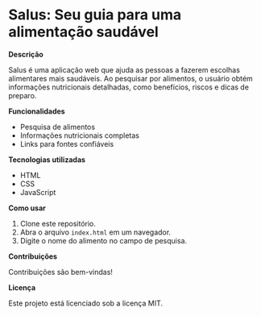 # Salus: Seu guia para uma alimentação saudável

**Descrição**

Salus é uma aplicação web que ajuda as pessoas a fazerem escolhas alimentares mais saudáveis. Ao pesquisar por alimentos, o usuário obtém informações nutricionais detalhadas, como benefícios, riscos e dicas de preparo.

**Funcionalidades**

* Pesquisa de alimentos
* Informações nutricionais completas
* Links para fontes confiáveis

**Tecnologias utilizadas**

* HTML
* CSS
* JavaScript

**Como usar**

1. Clone este repositório.
2. Abra o arquivo `index.html` em um navegador.
3. Digite o nome do alimento no campo de pesquisa.

**Contribuições**

Contribuições são bem-vindas! 

**Licença**

Este projeto está licenciado sob a licença MIT.
